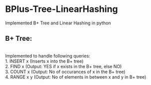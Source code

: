 # BPlus-Tree-LinearHashing
Implemented B+ Tree and Linear Hashing in python

## B+ Tree:
<br> Implemented to handle following queries:
<br> 1. INSERT x (Inserts x into the B+ tree)
<br> 2. FIND x (Output: YES if x exists in the B+ tree, else NO)
<br> 3. COUNT x (Output: No of occurances of x in the B+ tree)
<br> 4. RANGE x y (Output: No of elements in between x and y in B+ tree)

